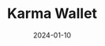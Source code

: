 ---  
layout: startup_page  
title: "Karma Wallet"  
id: "karmawallet.io"  
permalink: "/karmawalletkarmawallet.io01102024/"  
website: "https://karmawallet.io/"  
funding_round: ""  
funding_amount: "$2M+"  
investors: "Tweener Fund"  
about: "Karma Wallet is a financial platform that merges fintech and sustainability. It offers a reloadable prepaid debit card providing real-time insights into the social and environmental impact of transactions, allowing users to support reforestation and local food security initiatives. The platform also offers cashback rewards and a dashboard showing the socioeconomic impact of purchases."  
markets: "Fintech, Sustainability, B2B, B2C, B2B2C, Fin Tech, Personal Finance"  
hq: "Wake Forest, North Carolina, United States"  
founded_year: "2019"  
linkedin: "https://www.linkedin.com/company/karmawallet"  
twitter: "https://twitter.com/KarmaWallet"  
instagram: ""  
facebook: "https://www.facebook.com/karmawallet1"  
crunchbase: "https://www.crunchbase.com/organization/impactkarma"  
pitchbook: "https://pitchbook.com/profiles/company/453519-19"  

date_display: "10-Jan-2024"  
date: "2024-01-10"

# SEO Optimization  
meta_title: "Karma Wallet -  Funding ($2M+)"  
meta_description: "Karma Wallet, Karma Wallet is a financial platform that merges fintech and sustainability. It offers a reloadable prepaid debit card providing real-time insights in..."  
meta_keywords: "Karma Wallet, Fintech, Sustainability, B2B, B2C, B2B2C, Fin Tech, Personal Finance,  funding"  
canonical_url: "https://startup.projectstartups.com/karmawalletkarmawallet.io01102024/"  
---